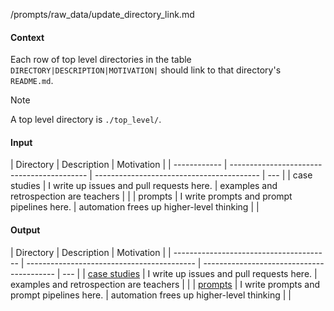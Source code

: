 /prompts/raw_data/update_directory_link.md

#### Context

Each row of top level directories in the table `DIRECTORY|DESCRIPTION|MOTIVATION|` should link to that directory's `README.md`.

> [!NOTE]
> A top level directory is `./top_level/`.

#### Input

| Directory    | Description                                | Motivation                                |
| ------------ | ------------------------------------------ | ----------------------------------------- | --- |
| case studies | I write up issues and pull requests here.  | examples and retrospection are teachers   |     |
| prompts      | I write prompts and prompt pipelines here. | automation frees up higher-level thinking |     |

#### Output

| Directory                               | Description                                | Motivation                                |
| --------------------------------------- | ------------------------------------------ | ----------------------------------------- | --- |
| [case studies](/case_studies/README.md) | I write up issues and pull requests here.  | examples and retrospection are teachers   |     |
| [prompts](/prompts/README.md)           | I write prompts and prompt pipelines here. | automation frees up higher-level thinking |     |
